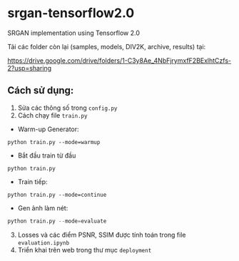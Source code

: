 # srgan-tensorflow2.0
SRGAN implementation using Tensorflow 2.0


Tải các folder còn lại (samples, models, DIV2K, archive, results) tại:

https://drive.google.com/drive/folders/1-C3y8Ae_4NbFjrymxfF2BExlhtCzfs-2?usp=sharing

## Cách sử dụng:

1. Sửa các thông số trong `config.py`
2. Cách chạy file `train.py`

- Warm-up Generator:
```
python train.py --mode=warmup
```
- Bắt đầu train từ đầu
```
python train.py
```
-  Train tiếp:
```
python train.py --mode=continue 
```
- Gen ảnh làm nét:
```python
python train.py --mode=evaluate 
```

3. Losses và các điểm PSNR, SSIM được tính toán trong file `evaluation.ipynb`
4. Triển khai trên web trong thư mục `deployment`

